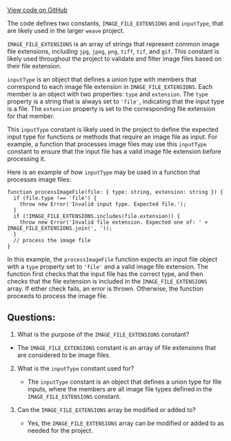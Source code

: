 [View code on GitHub](https://github.com/wandb/weave/weave-js/src/components/Panel2/PanelFileRawImage/common.ts)

The code defines two constants, `IMAGE_FILE_EXTENSIONS` and `inputType`, that are likely used in the larger `weave` project. 

`IMAGE_FILE_EXTENSIONS` is an array of strings that represent common image file extensions, including `jpg`, `jpeg`, `png`, `tiff`, `tif`, and `gif`. This constant is likely used throughout the project to validate and filter image files based on their file extension. 

`inputType` is an object that defines a union type with members that correspond to each image file extension in `IMAGE_FILE_EXTENSIONS`. Each member is an object with two properties: `type` and `extension`. The `type` property is a string that is always set to `'file'`, indicating that the input type is a file. The `extension` property is set to the corresponding file extension for that member. 

This `inputType` constant is likely used in the project to define the expected input type for functions or methods that require an image file as input. For example, a function that processes image files may use this `inputType` constant to ensure that the input file has a valid image file extension before processing it. 

Here is an example of how `inputType` may be used in a function that processes image files:

```
function processImageFile(file: { type: string, extension: string }) {
  if (file.type !== 'file') {
    throw new Error('Invalid input type. Expected file.');
  }
  if (!IMAGE_FILE_EXTENSIONS.includes(file.extension)) {
    throw new Error('Invalid file extension. Expected one of: ' + IMAGE_FILE_EXTENSIONS.join(', '));
  }
  // process the image file
}
```

In this example, the `processImageFile` function expects an input file object with a `type` property set to `'file'` and a valid image file extension. The function first checks that the input file has the correct type, and then checks that the file extension is included in the `IMAGE_FILE_EXTENSIONS` array. If either check fails, an error is thrown. Otherwise, the function proceeds to process the image file.
## Questions: 
 1. What is the purpose of the `IMAGE_FILE_EXTENSIONS` constant?
   - The `IMAGE_FILE_EXTENSIONS` constant is an array of file extensions that are considered to be image files.

2. What is the `inputType` constant used for?
   - The `inputType` constant is an object that defines a union type for file inputs, where the members are all image file types defined in the `IMAGE_FILE_EXTENSIONS` constant.

3. Can the `IMAGE_FILE_EXTENSIONS` array be modified or added to?
   - Yes, the `IMAGE_FILE_EXTENSIONS` array can be modified or added to as needed for the project.